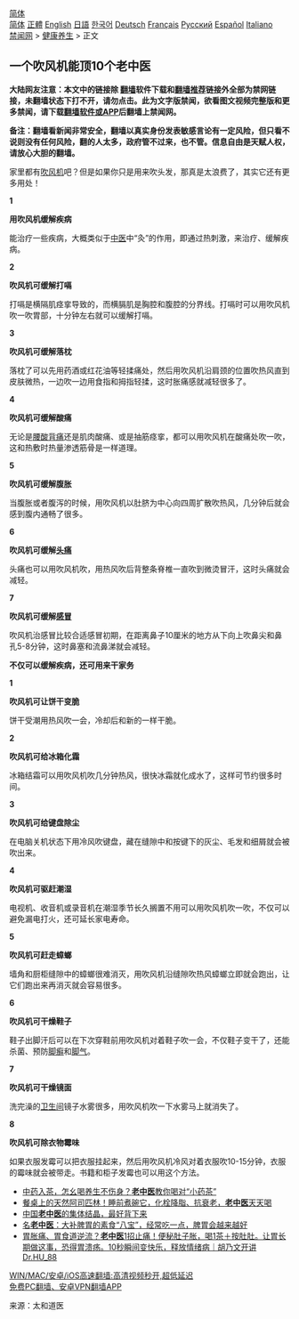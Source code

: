  <!-- 面包屑导航 --> <div class="breadcrumb"><!-- GTranslate: https://gtranslate.io/ -->  <div class="switcher notranslate">  <div class="selected">  <a href="#" onclick="return false;"> 简体</a>  </div>  <div class="option">  <a href="https://www.bannedbook.org" onclick="doGTranslate('zh-CN|zh-CN');jQuery('div.switcher div.selected a').html(jQuery(this).html());return false;" title="简体中文" class="nturl selected"> 简体</a>  <a href="https://www.bannedbook.org/zh-tw/" onclick="doGTranslate('zh-CN|zh-TW');jQuery('div.switcher div.selected a').html(jQuery(this).html());return false;" title="繁體中文" class="nturl"> 正體</a>  <a href="https://www.bannedbook.org/en/" onclick="doGTranslate('zh-CN|en');jQuery('div.switcher div.selected a').html(jQuery(this).html());return false;" title="English" class="nturl"> English</a>  <a href="https://www.bannedbook.org/ja/" onclick="doGTranslate('zh-CN|ja');jQuery('div.switcher div.selected a').html(jQuery(this).html());return false;" title="日本語" class="nturl"> 日語</a>  <a href="https://www.bannedbook.org/ko/" onclick="doGTranslate('zh-CN|ko');jQuery('div.switcher div.selected a').html(jQuery(this).html());return false;" title="한국어" class="nturl"> 한국어</a>  <a href="https://www.bannedbook.org/de/" onclick="doGTranslate('zh-CN|de');jQuery('div.switcher div.selected a').html(jQuery(this).html());return false;" title="Deutsch" class="nturl"> Deutsch</a>  <a href="https://www.bannedbook.org/fr/" onclick="doGTranslate('zh-CN|fr');jQuery('div.switcher div.selected a').html(jQuery(this).html());return false;" title="Français" class="nturl"> Français</a>  <a href="https://www.bannedbook.org/ru/" onclick="doGTranslate('zh-CN|ru');jQuery('div.switcher div.selected a').html(jQuery(this).html());return false;" title="Русский" class="nturl"> Русский</a>  <a href="https://www.bannedbook.org/es/" onclick="doGTranslate('zh-CN|es');jQuery('div.switcher div.selected a').html(jQuery(this).html());return false;" title="Español" class="nturl"> Español</a>  <a href="https://www.bannedbook.org/it/" onclick="doGTranslate('zh-CN|it');jQuery('div.switcher div.selected a').html(jQuery(this).html());return false;" title="Italiano" class="nturl"> Italiano</a>  </div>  </div>      <div class='breadcrumb-sub'><!-- Breadcrumb NavXT 6.3.0 --> <a href="https://www.bannedbook.org/" class="home">禁闻网</a> &gt; <a href="https://www.bannedbook.org/bnews/health/" class="category">健康养生</a> &gt; 正文</div></div><h2>一个吹风机能顶10个老中医</h2> <p class="notice"><b>大陆网友注意：本文中的链接除 <a href="https://github.com/bannedbook/fanqiang" >翻墙</a>软件下载和<a href="https://github.com/killgcd/justmysocks/blob/master/README.md">翻墙推荐</a>链接外全部为禁网链接，未翻墙状态下打不开，请勿点击。此为文字版禁闻，欲看图文视频完整版和更多禁闻，请下载<a href="https://github.com/bannedbook/fanqiang">翻墙软件或APP</a>后翻墙上禁闻网。</p><p>备注：翻墙看新闻非常安全，翻墙以真实身份发表敏感言论有一定风险，但只看不说则没有任何风险，翻的人太多，政府管不过来，也不管。信息自由是天赋人权，请放心大胆的翻墙。</b></p>  <div class="entry"> <p id="conimg">家里都有<a href="https://www.bannedbook.org/bnews/tag/%E5%90%B9%E9%A3%8E%E6%9C%BA/" class="st_tag internal_tag" rel="tag" title="标签 吹风机 下的日志">吹风机</a>吧？但是如果你只是用来吹头发，那真是太浪费了，其实它还有更多用处！</p> <p><strong>1</strong></p> <p><strong>用吹风机缓解疾病</strong></p> <p>能治疗一些疾病，大概类似于<a href="https://www.bannedbook.org/bnews/tag/%e4%b8%ad%e5%8c%bb/" class="st_tag internal_tag" rel="tag" title="标签 中医 下的日志">中医</a>中“灸”的作用，即通过热刺激，来治疗、缓解疾病。</p> <p><strong>2</strong></p> <p><strong>吹风机可缓解打嗝</strong></p> <p>打嗝是横隔肌痉挛导致的，而横膈肌是胸腔和腹腔的分界线。打嗝时可以用吹风机吹一吹胃部，十分钟左右就可以缓解打嗝。</p> <p><strong>3</strong></p> <p><strong>吹风机可缓解落枕</strong></p> <p>落枕了可以先用药酒或红花油等轻揉痛处，然后用吹风机沿肩颈的位置吹热风直到皮肤微热，一边吹一边用食指和拇指轻揉，这时胀痛感就减轻很多了。</p> <p><strong>4</strong></p> <p><strong>吹风机可缓解酸痛</strong></p>  <p>无论是<a href="https://www.bannedbook.org/bnews/tag/%E8%85%B0%E9%85%B8%E8%83%8C%E7%97%9B/" class="st_tag internal_tag" rel="tag" title="标签 腰酸背痛 下的日志">腰酸背痛</a>还是肌肉酸痛、或是抽筋痉挛，都可以用吹风机在酸痛处吹一吹，这和热敷时热量渗透筋骨是一样道理。</p> <p><strong>5</strong></p> <p><strong>吹风机可缓解腹胀</strong></p> <p>当腹胀或者腹泻的时候，用吹风机以肚脐为中心向四周扩散吹热风，几分钟后就会感到腹内通畅了很多。</p> <p><strong>6</strong></p> <p><strong>吹风机可缓解<a href="https://www.bannedbook.org/bnews/tag/%e5%a4%b4%e7%97%9b/" class="st_tag internal_tag" rel="tag" title="标签 头痛 下的日志">头痛</a></strong></p> <p>头痛也可以用吹风机吹，用热风吹后背整条脊椎一直吹到微烫冒汗，这时头痛就会减轻。</p> <p><strong>7</strong></p> <p><strong>吹风机可缓解<a href="https://www.bannedbook.org/bnews/tag/%E6%84%9F%E5%86%92/" class="st_tag internal_tag" rel="tag" title="标签 感冒 下的日志">感冒</a></strong></p> <p>吹风机治感冒比较合适感冒初期，在距离鼻子10厘米的地方从下向上吹鼻尖和鼻孔5-8分钟，这时鼻塞和流鼻涕就会减轻。</p> <p><strong>不仅可以缓解疾病，还可用来干家务</strong></p> <p><strong>1</strong></p>  <p><strong>吹风机可让饼干变脆</strong></p> <p>饼干受潮用热风吹一会，冷却后和新的一样干脆。</p> <p><strong>2</strong></p> <p><strong>吹风机可给冰箱化霜</strong></p> <p>冰箱结霜可以用吹风机吹几分钟热风，很快冰霜就化成水了，这样可节约很多时间。</p> <p><strong>3</strong></p> <p><strong>吹风机可给键盘除尘</strong></p> <p>在电脑关机状态下用冷风吹键盘，藏在缝隙中和按键下的灰尘、毛发和细屑就会被吹出来。</p> <p><strong>4</strong></p> <p><strong>吹风机可驱赶潮湿</strong></p> <p>电视机、收音机或录音机在潮湿季节长久搁置不用可以用吹风机吹一吹，不仅可以避免漏电打火，还可延长家电寿命。</p> <p><strong>5</strong></p>  <p><strong>吹风机可赶走蟑螂</strong></p> <p>墙角和厨柜缝隙中的蟑螂很难消灭，用吹风机沿缝隙吹热风蟑螂立即就会跑出，让它们跑出来再消灭就会容易很多。</p> <p><strong>6</strong></p> <p><strong>吹风机可干燥鞋子</strong></p> <p>鞋子出脚汗后可以在下次穿鞋前用吹风机对着鞋子吹一会，不仅鞋子变干了，还能杀菌、预防<a href="https://www.bannedbook.org/bnews/tag/%e8%84%9a%e7%99%a3/" class="st_tag internal_tag" rel="tag" title="标签 脚癣 下的日志">脚癣</a>和<a href="https://www.bannedbook.org/bnews/tag/%e8%84%9a%e6%b0%94/" class="st_tag internal_tag" rel="tag" title="标签 脚气 下的日志">脚气</a>。</p> <p><strong>7</strong></p> <p><strong>吹风机可干燥镜面</strong></p> <p>洗完澡的<a href="https://www.bannedbook.org/bnews/tag/%E5%8D%AB%E7%94%9F%E9%97%B4/" class="st_tag internal_tag" rel="tag" title="标签 卫生间 下的日志">卫生间</a>镜子水雾很多，用吹风机吹一下水雾马上就消失了。</p> <p><strong>8</strong></p> <p><strong>吹风机可除衣物霉味</strong></p> <p>如果衣服发霉可以把衣服挂起来，然后用吹风机冷风对着衣服吹10-15分钟，衣服的霉味就会被带走。书籍和柜子发霉也可以用这个方法。</p> <ul class='op-related-articles' title='相关阅读'> <li><a href='https://www.bannedbook.org/bnews/health/20210726/1594443.html' target='_blank'>中药入茶，怎幺喝养生不伤身？<b>老中医</b>教你喝对“小药茶”</a></li> <li><a href='https://www.bannedbook.org/bnews/health/20210716/1588381.html' target='_blank'>餐桌上的天然阿司匹林！睡前煮碗它，化栓降脂、抗衰老，<b>老中医</b>天天喝</a></li> <li><a href='https://www.bannedbook.org/bnews/comments/20210701/1578319.html' target='_blank'>中国<b>老中医</b>的集体结晶，最好背下来</a></li> <li><a href='https://www.bannedbook.org/bnews/health/20210617/1568467.html' target='_blank'>名<b>老中医</b>：大补脾胃的素食“八宝”，经常吃一点，脾胃会越来越好</a></li> <li><a href='https://www.bannedbook.org/bnews/bannedvideo/20210611/1564278.html' target='_blank'>胃胀痛、胃食道逆流？<b>老中医</b>1招止痛！便秘肚子胀，喝1茶＋按肚肚。让胃长期做这事，恐得胃溃疡。10秒瞬间变快乐，释放情绪病｜胡乃文开讲Dr.HU_88</a></li> </ul> <p class="texttj"> <a href="https://github.com/bannedbook/fanqiang/wiki/V2ray%E6%9C%BA%E5%9C%BA" target="_blank">WIN/MAC/安卓/iOS高速翻墙:高清视频秒开,超低延迟</a><br/> <a href="https://github.com/bannedbook/fanqiang/wiki/%E7%A6%81%E9%97%BB%E7%BD%91%E5%AE%89%E5%8D%93%E7%BF%BB%E5%A2%99%E6%96%B0%E9%97%BBAPP" target="_blank">免费PC翻墙、安卓VPN翻墙APP</a></p> <p> 来源：太和道医 </p><a name='sharetosocial'></a>  <div style="margin-bottom:5px;padding-bottom:5px;clear:both"> <div id="archive-pix-1" class="banner-ads"> <!-- AuctionX Display platform tag START --> <div id="26318x728x90x621x_ADSLOT2" clicktrack="%%CLICK_URL_ESC%%"></div> <!-- AuctionX Display platform tag END --> </div> <div id="archive-pix-2" class="banner-ads"> <!-- AuctionX Display platform tag START --> <div id="26315x300x250x621x_ADSLOT2" clicktrack="%%CLICK_URL_ESC%%"></div> <!-- AuctionX Display platform tag END --> </div> </div>  <div id="archive-pix-1" class="banner-ads"> <!-- AuctionX Display platform tag START --> <div id="26318x728x90x621x_ADSLOT3" clicktrack="%%CLICK_URL_ESC%%"></div> <!-- AuctionX Display platform tag END --> </div> </div><!--END ENTRY--> 